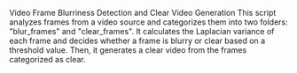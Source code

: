 Video Frame Blurriness Detection and Clear Video Generation
This script analyzes frames from a video source and categorizes them into two folders: "blur_frames" and "clear_frames". It calculates the Laplacian variance of each frame and decides whether a frame is blurry or clear based on a threshold value. Then, it generates a clear video from the frames categorized as clear.
